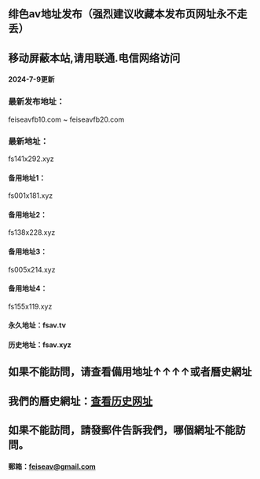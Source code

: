 ## 绯色av地址发布（强烈建议收藏本发布页网址永不走丢）
## 移动屏蔽本站,请用联通.电信网络访问
#### 2024-7-9更新
### 最新发布地址：
feiseavfb10.com ~ feiseavfb20.com
### 最新地址：
fs141x292.xyz
#### 备用地址1：
fs001x181.xyz
#### 备用地址2：
fs138x228.xyz
#### 备用地址3：
fs005x214.xyz
#### 备用地址4：
fs155x119.xyz

#### 永久地址：fsav.tv
#### 历史地址：fsav.xyz
## 如果不能訪問，请查看備用地址↑↑↑↑或者曆史網址
## 我們的曆史網址：[查看历史网址](https://github.com/feiseav/feiseav.site/wiki/%E7%BB%AF%E8%89%B2av%E5%8E%86%E5%8F%B2%E7%BD%91%E5%9D%80)
## 如果不能訪問，請發郵件告訴我們，哪個網址不能訪問。
#### 郵箱：feiseav@gmail.com
